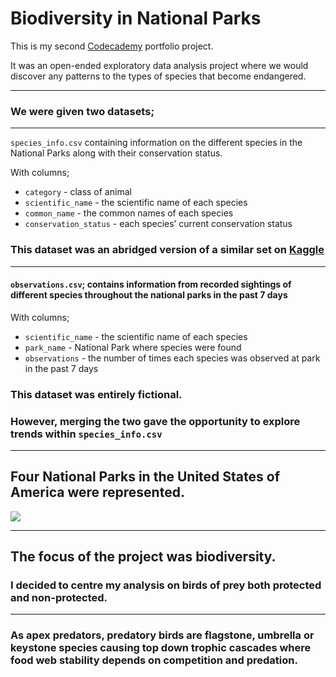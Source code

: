# Biodiversity in National Parks

This is my second [Codecademy](https://www.codecademy.com/pages/data-science-career-specializations) portfolio project.

It was an open-ended exploratory data analysis project where we would discover any patterns to the types of species that become endangered. 

----

### We were given two datasets; 

----

`species_info.csv` containing information on the different species in the National Parks along with their conservation status.

With columns; 

- `category` - class of animal
- `scientific_name` - the scientific name of each species
- `common_name` - the common names of each species
- `conservation_status` - each species’ current conservation status

### This dataset was an abridged version of a similar set on [Kaggle](https://www.kaggle.com/datasets/nationalparkservice/park-biodiversity?select=species.csv)

----

#### `observations.csv`; contains information from recorded sightings of different species throughout the national parks in the past 7 days

With columns; 

- `scientific_name` - the scientific name of each species
- `park_name` - National Park where species were found
- `observations` - the number of times each species was observed at park in the past 7 days

### This dataset was entirely fictional. 
### However, merging the two gave the opportunity to explore trends within `species_info.csv`

----

## Four National Parks in the United States of America were represented.

<img src="Images/National Park Map.png"/>

----

## The focus of the project was biodiversity. 
### I decided to centre my analysis on birds of prey both protected and non-protected.

----

### As apex predators, predatory birds are flagstone, umbrella or keystone species causing top down trophic cascades where food web stability depends on competition and predation.


